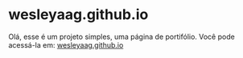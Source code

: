 # wesleyaag.github.io
Olá, esse é um projeto simples, uma página de portifólio.
Você pode acessá-la em: <a href="https://wesleyaag.github.io/">wesleyaag.github.io</a>
